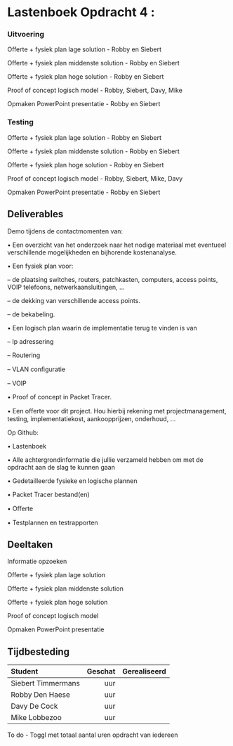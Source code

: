# Lastenboek Opdracht 4 : 

### Uitvoering ###
Offerte +  fysiek plan lage solution - Robby en Siebert

Offerte +  fysiek plan middenste solution - Robby en Siebert

Offerte +  fysiek plan hoge solution - Robby en Siebert

Proof of concept logisch model - Robby, Siebert, Davy, Mike

Opmaken PowerPoint presentatie - Robby en Siebert

### Testing ###
Offerte +  fysiek plan lage solution - Robby en Siebert

Offerte +  fysiek plan middenste solution - Robby en Siebert

Offerte +  fysiek plan hoge solution - Robby en Siebert

Proof of concept logisch model - Robby, Siebert, Mike, Davy

Opmaken PowerPoint presentatie - Robby en Siebert

## Deliverables
Demo tijdens de contactmomenten van:

• Een overzicht van het onderzoek naar het nodige materiaal met eventueel verschillende mogelijkheden en bijhorende kostenanalyse.

• Een fysiek plan voor:


– de plaatsing switches, routers, patchkasten, computers, access points, VOIP telefoons, netwerkaansluitingen, …

– de dekking van verschillende access points.

– de bekabeling.

• Een logisch plan waarin de implementatie terug te vinden is van

– Ip adressering

– Routering

– VLAN conﬁguratie

– VOIP

• Proof of concept in Packet Tracer.

• Een oﬀerte voor dit project. Hou hierbij rekening met projectmanagement, 
testing, implementatiekost, aankoopprijzen, onderhoud, …

Op Github:

• Lastenboek

• Alle achtergrondinformatie die jullie verzameld hebben om met de opdracht aan 
de slag te kunnen gaan

• Gedetailleerde fysieke en logische plannen

• Packet Tracer bestand(en)

• Oﬀerte

• Testplannen en testrapporten

## Deeltaken
Informatie opzoeken

Offerte +  fysiek plan lage solution

Offerte +  fysiek plan middenste solution

Offerte +  fysiek plan hoge solution

Proof of concept logisch model

Opmaken PowerPoint presentatie







## Tijdbesteding

| Student  | Geschat | Gerealiseerd |
| :---     |    ---: |         ---: |
| Siebert Timmermans |     uur     |           |
| Robby Den Haese|      uur   |              |
| Davy De Cock |      uur    |             |
| Mike Lobbezoo |    uur     |             |

To do - Toggl met totaal aantal uren opdracht van iedereen
